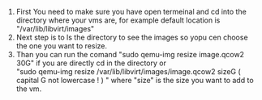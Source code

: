
1. First You need to make sure you have  open termeinal and cd into the directory where your vms are, for example default location is "/var/lib/libvirt/images"
2. Next step is to ls the directory to see the images so yopu cen choose the one you want to resize.
3. Than you can run the comand "sudo qemu-img resize image.qcow2 30G" if you are directly cd in the directory or  
    "sudo qemu-img resize /var/lib/libvirt/images/image.qcow2 sizeG ( capital G not lowercase ! ) " where "size" is the size you want to add to the vm. 